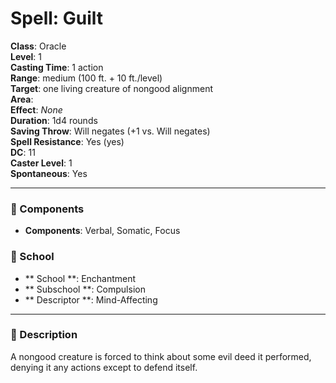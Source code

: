 
# Spell: Guilt
**Class**: Oracle  
**Level**: 1  
**Casting Time**: 1 action  
**Range**: medium (100 ft. + 10 ft./level)  
**Target**: one living creature of nongood alignment  
**Area**:   
**Effect**: _None_  
**Duration**: 1d4 rounds  
**Saving Throw**: Will negates (+1 vs. Will negates)  
**Spell Resistance**: Yes (yes)  
**DC**: 11  
**Caster Level**: 1  
**Spontaneous**: Yes

---

### 🔮 Components
- **Components**: Verbal, Somatic, Focus

### 🏫 School
- ** School **: Enchantment
- ** Subschool **: Compulsion
- ** Descriptor **: Mind-Affecting
---

### 📜 Description
A nongood creature is forced to think about some evil deed it performed, denying it any actions except to defend itself.
